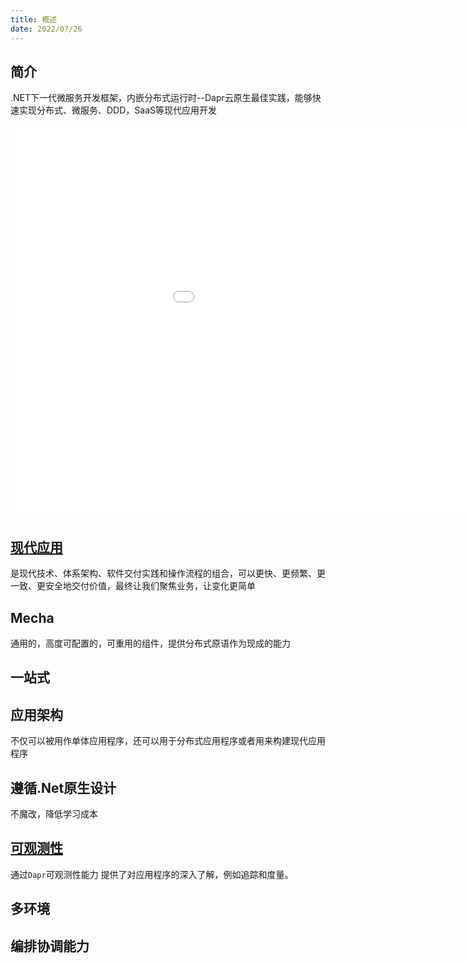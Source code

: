 ```yaml
---
title: 概述
date: 2022/07/26
---
```


## 简介

.NET下一代微服务开发框架，内嵌分布式运行时--Dapr云原生最佳实践，能够快速实现分布式、微服务、DDD，SaaS等现代应用开发

<iframe width="1120" height="630" src="//player.bilibili.com/player.html?aid=343814267&bvid=BV1h94y1D7tw&cid=783315594&page=1" frameborder="0" allow="accelerometer; autoplay; clipboard-write; encrypted-media; gyroscope; picture-in-picture" allowfullscreen></iframe>

## [现代应用](/Framework/concepts/modern-application)

是现代技术、体系架构、软件交付实践和操作流程的组合，可以更快、更频繁、更一致、更安全地交付价值，最终让我们聚焦业务，让变化更简单

## Mecha

通用的，高度可配置的，可重用的组件，提供分布式原语作为现成的能力

## 一站式

## 应用架构

不仅可以被用作单体应用程序，还可以用于分布式应用程序或者用来构建现代应用程序

## 遵循.Net原生设计

不魔改，降低学习成本

## [可观测性](/Framework/concepts/observability)

通过`Dapr`可观测性能力 提供了对应用程序的深入了解，例如追踪和度量。

## 多环境


## 编排协调能力